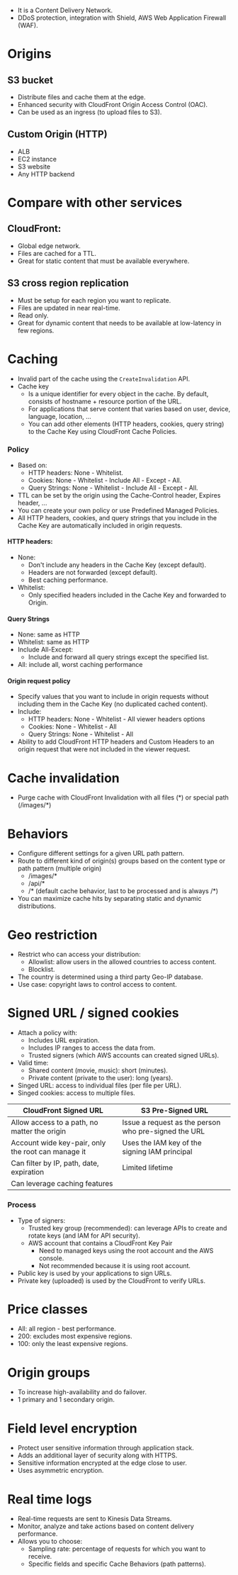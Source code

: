 - It is a Content Delivery Network.
- DDoS protection, integration with Shield, AWS Web Application Firewall (WAF).
# Origins
## S3 bucket
- Distribute files and cache them at the edge.
- Enhanced security with CloudFront Origin Access Control (OAC).
- Can be used as an ingress (to upload files to S3).
## Custom Origin (HTTP)
- ALB
- EC2 instance
- S3 website
- Any HTTP backend
# Compare with other services
## CloudFront:
- Global edge network.
- Files are cached for a TTL.
- Great for static content that must be available everywhere.
## S3 cross region replication 
- Must be setup for each region you want to replicate.
- Files are updated in near real-time.
- Read only.
- Great for dynamic content that needs to be available at low-latency in few regions.
# Caching
- Invalid part of the cache using the `CreateInvalidation` API.
- Cache key
	- Is a unique identifier for every object in the cache. By default, consists of hostname + resource portion of the URL.
	- For applications that serve content that varies based on user, device, language, location, ...
	- You can add other elements (HTTP headers, cookies, query string) to the Cache Key using CloudFront Cache Policies.
### Policy
- Based on:
	- HTTP headers: None - Whitelist.
	- Cookies: None - Whitelist - Include All - Except - All.
	- Query Strings: None - Whitelist - Include All - Except - All.
- TTL can be set by the origin using the Cache-Control header, Expires header, ...
- You can create your own policy or use Predefined Managed Policies.
- All HTTP headers, cookies, and query strings that you include in the Cache Key are automatically included in origin requests.
#### HTTP headers:
- None:
	- Don't include any headers in the Cache Key (except default).
	- Headers are not forwarded (except default).
	- Best caching performance.
- Whitelist:
	- Only specified headers included in the Cache Key and forwarded to Origin.
#### Query Strings
- None: same as HTTP
- Whitelist: same as HTTP
- Include All-Except:
	- Include and forward all query strings except the specified list.
- All: include all, worst caching performance
#### Origin request policy
- Specify values that you want to include in origin requests without including them in the Cache Key (no duplicated cached content).
- Include:
	- HTTP headers: None - Whitelist - All viewer headers options
	- Cookies: None - Whitelist - All
	- Query Strings: None - Whitelist - All
- Ability to add CloudFront HTTP headers and Custom Headers to an origin request that were not included in the viewer request.
# Cache invalidation
- Purge cache with CloudFront Invalidation with all files (\*) or special path (/images/\*)
# Behaviors
- Configure different settings for a given URL path pattern.
- Route to different kind of origin(s) groups based on the content type or path pattern (multiple origin)
	- /images/*
	- /api/*
	- /* (default cache behavior, last to be processed and is always /\*)
- You can maximize cache hits by separating static and dynamic distributions.
# Geo restriction
- Restrict who can access your distribution:
	- Allowlist: allow users in the allowed countries to access content.
	- Blocklist.
- The country is determined using a third party Geo-IP database.
- Use case: copyright laws to control access to content.
# Signed URL / signed cookies
- Attach a policy with:
	- Includes URL expiration.
	- Includes IP ranges to access the data from.
	- Trusted signers (which AWS accounts can created signed URLs).
- Valid time:
	- Shared content (movie, music): short (minutes).
	- Private content (private to the user): long (years).
- Singed URL: access to individual files (per file per URL).
- Singed cookies: access to multiple files.

| CloudFront Signed URL | S3 Pre-Signed URL |
| --- | --- |
| Allow access to a path, no matter the origin | Issue a request as the person who pre-signed the URL |
| Account wide key-pair, only the root can manage it | Uses the IAM key of the signing IAM principal |
| Can filter by IP, path, date, expiration | Limited lifetime |
| Can leverage caching features | |
### Process
- Type of signers:
	- Trusted key group (recommended): can leverage APIs to create and rotate keys (and IAM for API security).
	- AWS account that contains a CloudFront Key Pair
		- Need to managed keys using the root account and the AWS console.
		- Not recommended because it is using root account.
- Public key is used by your applications to sign URLs.
- Private key (uploaded) is used by the CloudFront to verify URLs. 
# Price classes
- All: all region - best performance.
- 200: excludes most expensive regions.
- 100: only the least expensive regions.
# Origin groups
- To increase high-availability and do failover.
- 1 primary and 1 secondary origin.
# Field level encryption
- Protect user sensitive information through application stack.
- Adds an additional layer of security along with HTTPS.
- Sensitive information encrypted at the edge close to user.
- Uses asymmetric encryption.
# Real time logs
- Real-time requests are sent to Kinesis Data Streams.
- Monitor, analyze and take actions based on content delivery performance.
- Allows you to choose:
	- Sampling rate: percentage of requests for which you want to receive.
	- Specific fields and specific Cache Behaviors (path patterns).